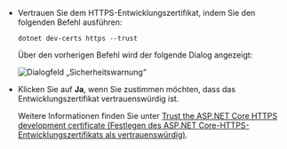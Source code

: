 * Vertrauen Sie dem HTTPS-Entwicklungszertifikat, indem Sie den folgenden Befehl ausführen:

  ```console
  dotnet dev-certs https --trust
  ```

  Über den vorherigen Befehl wird der folgende Dialog angezeigt:

  ![Dialogfeld „Sicherheitswarnung“](~/getting-started/_static/cert.png)

* Klicken Sie auf **Ja**, wenn Sie zustimmen möchten, dass das Entwicklungszertifikat vertrauenswürdig ist.

  Weitere Informationen finden Sie unter [Trust the ASP.NET Core HTTPS development certificate (Festlegen des ASP.NET Core-HTTPS-Entwicklungszertifikats als vertrauenswürdig)](xref:security/enforcing-ssl#trust-the-aspnet-core-https-development-certificate-on-windows-and-macos).
  
